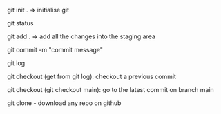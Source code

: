 git init .  => initialise git

git status

git add .  => add all the changes into the staging area

git commit -m "commit message"

git log

git checkout <commit-hash> (get from git log): checkout a previous commit

git checkout <branch-name> (git checkout main): go to the latest commit on branch main

git clone - download any repo on github
